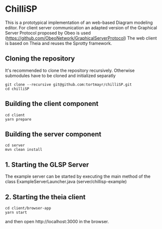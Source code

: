 # ChilliSP

This is a prototypical implementation of an web-based Diagram modeling editor. For client server communication an adapted version of the Graphical Server Protocol proposed by Obeo is used (https://github.com/ObeoNetwork/GraphicalServerProtocol)
The web client is based on Theia and reuses the Sprotty framework.

## Cloning the repository

It's recommended to clone the repository recursively. Otherwise submodules have to be cloned and initialized separatly

    git clone --recursive git@github.com:tortmayr/chilliSP.git
    cd chilliSP
    
## Building the client component
	cd client
	yarn prepare
	
## Building the server component
	cd server
	mvn clean install
	
## 1. Starting the GLSP Server
The example server can be started by executing the main method of the class ExampleServerLauncher.java (server/chillisp-example)

## 2. Starting the theia client
	cd client/browser-app
	yarn start
and then open http://localhost:3000 in the browser.
